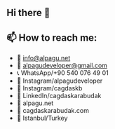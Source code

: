 ## Hi there 👋

## 📫 How to reach me:
- 📩 info@alpagu.net
- 📩 alpagudeveloper@gmail.com
- 📞 WhatsApp/+90 540 076 49 01
- 📍 Instagram/alpagudeveloper
- 📍 Instagram/cagdaskb
- 📍 LinkedIn/cagdaskarabudak
- 📍 alpagu.net
- 📍 cagdaskarabudak.com
- 📍 Istanbul/Turkey

<!--
**cagdaskarabudak/cagdaskarabudak** is a ✨ _special_ ✨ repository because its `README.md` (this file) appears on your GitHub profile.

Here are some ideas to get you started:

- 🔭 I’m currently working on ...
- 🌱 I’m currently learning ...
- 👯 I’m looking to collaborate on ...
- 🤔 I’m looking for help with ...
- 💬 Ask me about ...
- 📫 How to reach me: ...
- 😄 Pronouns: ...
- ⚡ Fun fact: ...
-->
